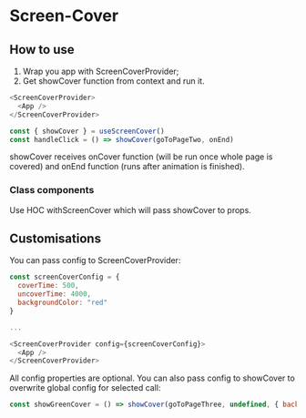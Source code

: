 # Screen-Cover

## How to use

1. Wrap you app with ScreenCoverProvider;
2. Get showCover function from context and run it.

```javascript
<ScreenCoverProvider>
  <App />
</ScreenCoverProvider>
```

```javascript
const { showCover } = useScreenCover()
const handleClick = () => showCover(goToPageTwo, onEnd)
```

showCover receives onCover function (will be run once whole page is covered) and onEnd function (runs after animation is finished).

### Class components

Use HOC withScreenCover which will pass showCover to props.

## Customisations

You can pass config to ScreenCoverProvider:

```javascript
const screenCoverConfig = {
  coverTime: 500,
  uncoverTime: 4000,
  backgroundColor: "red"
}

...

<ScreenCoverProvider config={screenCoverConfig}>
  <App />
</ScreenCoverProvider>
```

All config properties are optional. You can also pass config to showCover to overwrite global config for selected call:

```javascript
const showGreenCover = () => showCover(goToPageThree, undefined, { backgroundColor: "aquamarine" })
```
